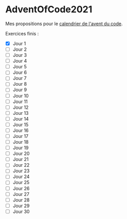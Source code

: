 # AdventOfCode2021

Mes propositions pour le [calendrier de l'avent du code](https://adventofcode.com/2021).

Exercices finis :

- [x] Jour 1
- [ ] Jour 2
- [ ] Jour 3
- [ ] Jour 4
- [ ] Jour 5
- [ ] Jour 6
- [ ] Jour 7
- [ ] Jour 8
- [ ] Jour 9
- [ ] Jour 10
- [ ] Jour 11
- [ ] Jour 12
- [ ] Jour 13
- [ ] Jour 14
- [ ] Jour 15
- [ ] Jour 16
- [ ] Jour 17
- [ ] Jour 18
- [ ] Jour 19
- [ ] Jour 20
- [ ] Jour 21
- [ ] Jour 22
- [ ] Jour 23
- [ ] Jour 24
- [ ] Jour 25
- [ ] Jour 26
- [ ] Jour 27
- [ ] Jour 28
- [ ] Jour 29
- [ ] Jour 30